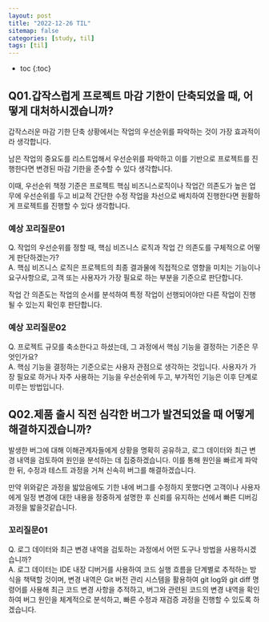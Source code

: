 ```yaml
---
layout: post
title: "2022-12-26 TIL"
sitemap: false
categories: [study, til]
tags: [til]
---
```


* toc
{:toc}

## Q01.갑작스럽게 프로젝트 마감 기한이 단축되었을 때, 어떻게 대처하시겠습니까?
갑작스러운 마감 기한 단축 상황에서는 작업의 우선순위를 파악하는 것이 가장 효과적이라 생각합니다.

남은 작업의 중요도를 리스트업해서 우선순위를 파악하고 이를 기반으로 프로젝트를 진행한다면 변경된 마감 기한을 준수할 수 있다 생각합니다.

이때, 우선순위 책정 기준은 프로젝트 핵심 비즈니스로직이나 작업간 의존도가 높은 업무에 우선순위를 두고 비교적 간단한 수정 작업을 차선으로 배치하여 진행한다면 원활하게 프로젝트를 진행할 수 있다 생각합니다.

<!-- 만약 이러한 방법을 고려했음에도 마감 기간을 지키지 못한다 판단된다면 차선책으로 프로젝트의 규모를 축소하는 방향성도 고려할수 있다 생각합니다. -->

### 예상 꼬리질문01
Q. 작업의 우선순위를 정할 때, 핵심 비즈니스 로직과 작업 간 의존도를 구체적으로 어떻게 판단하겠는가?    
A. 핵심 비즈니스 로직은 프로젝트의 최종 결과물에 직접적으로 영향을 미치는 기능이나 요구사항으로, 고객 또는 사용자가 가장 필요로 하는 부분을 기준으로 판단합니다.

작업 간 의존도는 작업의 순서를 분석하여 특정 작업이 선행되어야만 다른 작업이 진행될 수 있는지 확인후 판단합니다.

### 예상 꼬리질문02
Q. 프로젝트 규모를 축소한다고 하셨는데, 그 과정에서 핵심 기능을 결정하는 기준은 무엇인가요?      
A. 핵심 기능을 결정하는 기준으로는 사용자 관점으로 생각하는 것입니다. 사용자가 가장 필요로 하거나 자주 사용하는 기능을 우선순위에 두고, 부가적인 기능은 이후 단계로 미루는 방법입니다.

## Q02.제품 출시 직전 심각한 버그가 발견되었을 때 어떻게 해결하지겠습니까?
발생한 버그에 대해 이해관계자들에게 상황을 명확히 공유하고, 로그 데이터와 최근 변경 내역을 검토하여 원인을 분석하는 데 집중하겠습니다. 이를 통해 원인을 빠르게 파악한 뒤, 수정과 테스트 과정을 거쳐 신속히 버그를 해결하겠습니다.

만약 위와같은 과정을 밟았음에도 기한 내에 버그를 수정하지 못했다면 고객이나 사용자에게 일정 변경에 대한 내용을 정중하게 설명한 후 신뢰를 유지하는 선에서 빠른 디버깅 과정을 밟을것같습니다.
   
### 꼬리질문01
Q. 로그 데이터와 최근 변경 내역을 검토하는 과정에서 어떤 도구나 방법을 사용하시겠습니까?     
A. 로그 데이터는 IDE 내장 디버거를 사용하여 코드 실행 흐름을 단계별로 추적하는 방식을 책택할 것이며, 변경 내역은 Git 버전 관리 시스템을 활용하여 git log와 git diff 명령어를 사용해 최근 코드 변경 사항을 추적하고, 버그와 관련된 코드의 변경 내역을 확인하여 버그 원인을 체계적으로 분석하고, 빠른 수정과 재검증 과정을 진행할 수 있도록 하겠습니다.

